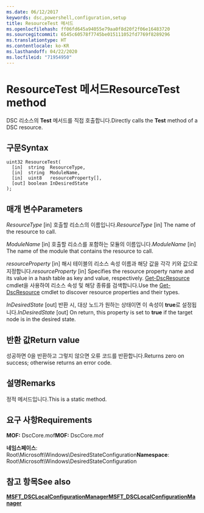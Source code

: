 ```yaml
---
ms.date: 06/12/2017
keywords: dsc,powershell,configuration,setup
title: ResourceTest 메서드
ms.openlocfilehash: ff06fd645a94055e79aa0f8d20f2f06e16483720
ms.sourcegitcommit: 6545c60578f7745be015111052fd7769f8289296
ms.translationtype: HT
ms.contentlocale: ko-KR
ms.lasthandoff: 04/22/2020
ms.locfileid: "71954950"
---
```

# <a name="resourcetest-method"></a><span data-ttu-id="cc113-103">ResourceTest 메서드</span><span class="sxs-lookup"><span data-stu-id="cc113-103">ResourceTest method</span></span>

<span data-ttu-id="cc113-104">DSC 리소스의 **Test** 메서드를 직접 호출합니다.</span><span class="sxs-lookup"><span data-stu-id="cc113-104">Directly calls the **Test** method of a DSC resource.</span></span>

## <a name="syntax"></a><span data-ttu-id="cc113-105">구문</span><span class="sxs-lookup"><span data-stu-id="cc113-105">Syntax</span></span>

```mof
uint32 ResourceTest(
  [in]  string  ResourceType,
  [in]  string  ModuleName,
  [in]  uint8   resourceProperty[],
  [out] boolean InDesiredState
);
```

## <a name="parameters"></a><span data-ttu-id="cc113-106">매개 변수</span><span class="sxs-lookup"><span data-stu-id="cc113-106">Parameters</span></span>

<span data-ttu-id="cc113-107">*ResourceType* \[in\] 호출할 리소스의 이름입니다.</span><span class="sxs-lookup"><span data-stu-id="cc113-107">*ResourceType* \[in\] The name of the resource to call.</span></span>

<span data-ttu-id="cc113-108">*ModuleName* \[in\] 호출할 리소스를 포함하는 모듈의 이름입니다.</span><span class="sxs-lookup"><span data-stu-id="cc113-108">*ModuleName* \[in\] The name of the module that contains the resource to call.</span></span>

<span data-ttu-id="cc113-109">*resourceProperty* \[in\] 해시 테이블의 리소스 속성 이름과 해당 값을 각각 키와 값으로 지정합니다.</span><span class="sxs-lookup"><span data-stu-id="cc113-109">*resourceProperty* \[in\] Specifies the resource property name and its value in a hash table as key and value, respectively.</span></span> <span data-ttu-id="cc113-110">[Get-DscResource](/powershell/module/PSDesiredStateConfiguration/Get-DscResource) cmdlet을 사용하여 리소스 속성 및 해당 종류를 검색합니다.</span><span class="sxs-lookup"><span data-stu-id="cc113-110">Use the [Get-DscResource](/powershell/module/PSDesiredStateConfiguration/Get-DscResource) cmdlet to discover resource properties and their types.</span></span>

<span data-ttu-id="cc113-111">*InDesiredState* \[out\] 반환 시, 대상 노드가 원하는 상태이면 이 속성이 **true**로 설정됩니다.</span><span class="sxs-lookup"><span data-stu-id="cc113-111">*InDesiredState* \[out\] On return, this property is set to **true** if the target node is in the desired state.</span></span>

## <a name="return-value"></a><span data-ttu-id="cc113-112">반환 값</span><span class="sxs-lookup"><span data-stu-id="cc113-112">Return value</span></span>

<span data-ttu-id="cc113-113">성공하면 0을 반환하고 그렇지 않으면 오류 코드를 반환합니다.</span><span class="sxs-lookup"><span data-stu-id="cc113-113">Returns zero on success; otherwise returns an error code.</span></span>

## <a name="remarks"></a><span data-ttu-id="cc113-114">설명</span><span class="sxs-lookup"><span data-stu-id="cc113-114">Remarks</span></span>

<span data-ttu-id="cc113-115">정적 메서드입니다.</span><span class="sxs-lookup"><span data-stu-id="cc113-115">This is a static method.</span></span>

## <a name="requirements"></a><span data-ttu-id="cc113-116">요구 사항</span><span class="sxs-lookup"><span data-stu-id="cc113-116">Requirements</span></span>

<span data-ttu-id="cc113-117">**MOF:** DscCore.mof</span><span class="sxs-lookup"><span data-stu-id="cc113-117">**MOF:** DscCore.mof</span></span>

<span data-ttu-id="cc113-118">**네임스페이스**: Root\Microsoft\Windows\DesiredStateConfiguration</span><span class="sxs-lookup"><span data-stu-id="cc113-118">**Namespace**: Root\Microsoft\Windows\DesiredStateConfiguration</span></span>

## <a name="see-also"></a><span data-ttu-id="cc113-119">참고 항목</span><span class="sxs-lookup"><span data-stu-id="cc113-119">See also</span></span>

[<span data-ttu-id="cc113-120">**MSFT_DSCLocalConfigurationManager**</span><span class="sxs-lookup"><span data-stu-id="cc113-120">**MSFT_DSCLocalConfigurationManager**</span></span>](msft-dsclocalconfigurationmanager.md)
